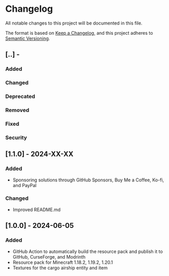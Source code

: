 # Changelog

All notable changes to this project will be documented in this file.

The format is based on [Keep a Changelog](https://keepachangelog.com/en/1.0.0/), and this project adheres
to [Semantic Versioning](https://semver.org/spec/v2.0.0.html).

## [..] -

### Added
### Changed
### Deprecated
### Removed
### Fixed
### Security

## [1.1.0] - 2024-XX-XX

### Added

- Sponsoring solutions through GitHub Sponsors, Buy Me a Coffee, Ko-fi, and PayPal

### Changed

- Improved README.md 

## [1.0.0] - 2024-06-05

### Added

- GitHub Action to automatically build the resource pack and publish it to GitHub, CurseForge, and Modrinth
- Resource pack for Minecraft 1.18.2, 1.19.2, 1.20.1
- Textures for the cargo airship entity and item
